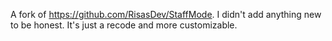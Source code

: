 A fork of https://github.com/RisasDev/StaffMode. I didn't add anything new to be honest. It's just a recode and more customizable.
